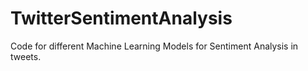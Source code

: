 # TwitterSentimentAnalysis
Code for different Machine Learning Models for Sentiment Analysis in tweets.
